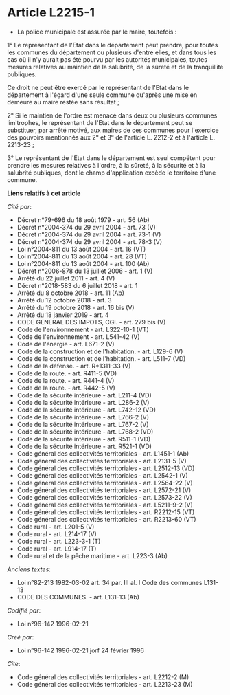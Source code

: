 # Article L2215-1

- La police municipale est assurée par le maire, toutefois :

1° Le représentant de l'Etat dans le département peut prendre, pour toutes les communes du département ou plusieurs d'entre
elles, et dans tous les cas où il n'y aurait pas été pourvu par les autorités municipales, toutes mesures relatives au
maintien de la salubrité, de la sûreté et de la tranquillité publiques.

Ce droit ne peut être exercé par le représentant de l'Etat dans le département à l'égard d'une seule commune qu'après une
mise en demeure au maire restée sans résultat ;

2° Si le maintien de l'ordre est menacé dans deux ou plusieurs communes limitrophes, le représentant de l'Etat dans le
département peut se substituer, par arrêté motivé, aux maires de ces communes pour l'exercice des pouvoirs mentionnés aux 2°
et 3° de l'article L. 2212-2 et à l'article L. 2213-23 ;

3° Le représentant de l'Etat dans le département est seul compétent pour prendre les mesures relatives à l'ordre, à la
sûreté, à la sécurité et à la salubrité publiques, dont le champ d'application excède le territoire d'une commune.

**Liens relatifs à cet article**

_Cité par_:

  - Décret n°79-696 du 18 août 1979 - art. 56 (Ab)
  - Décret n°2004-374 du 29 avril 2004 - art. 73 (V)
  - Décret n°2004-374 du 29 avril 2004 - art. 73-1 (V)
  - Décret n°2004-374 du 29 avril 2004 - art. 78-3 (V)
  - Loi n°2004-811 du 13 août 2004 - art. 16 (VT)
  - Loi n°2004-811 du 13 août 2004 - art. 28 (VT)
  - Loi n°2004-811 du 13 août 2004 - art. 100 (Ab)
  - Décret n°2006-878 du 13 juillet 2006 - art. 1 (V)
  - Arrêté du 22 juillet 2011 - art. 4 (V)
  - Décret n°2018-583 du 6 juillet 2018 - art. 1
  - Arrêté du 8 octobre 2018 - art. 11 (Ab)
  - Arrêté du 12 octobre 2018 - art. 3
  - Arrêté du 19 octobre 2018 - art. 16 bis (V)
  - Arrêté du 18 janvier 2019 - art. 4
  - CODE GENERAL DES IMPOTS, CGI. - art. 279 bis (V)
  - Code de l'environnement - art. L322-10-1 (VT)
  - Code de l'environnement - art. L541-42 (V)
  - Code de l'énergie - art. L671-2 (V)
  - Code de la construction et de l'habitation. - art. L129-6 (V)
  - Code de la construction et de l'habitation. - art. L511-7 (VD)
  - Code de la défense. - art. R*1311-33 (V)
  - Code de la route. - art. R411-5 (VD)
  - Code de la route. - art. R441-4 (V)
  - Code de la route. - art. R442-5 (V)
  - Code de la sécurité intérieure - art. L211-4 (VD)
  - Code de la sécurité intérieure - art. L286-2 (V)
  - Code de la sécurité intérieure - art. L742-12 (VD)
  - Code de la sécurité intérieure - art. L766-2 (V)
  - Code de la sécurité intérieure - art. L767-2 (V)
  - Code de la sécurité intérieure - art. L768-2 (VD)
  - Code de la sécurité intérieure - art. R511-1 (VD)
  - Code de la sécurité intérieure - art. R521-1 (VD)
  - Code général des collectivités territoriales - art. L1451-1 (Ab)
  - Code général des collectivités territoriales - art. L2131-5 (V)
  - Code général des collectivités territoriales - art. L2512-13 (VD)
  - Code général des collectivités territoriales - art. L2542-1 (V)
  - Code général des collectivités territoriales - art. L2564-22 (V)
  - Code général des collectivités territoriales - art. L2572-21 (V)
  - Code général des collectivités territoriales - art. L2573-22 (V)
  - Code général des collectivités territoriales - art. L5211-9-2 (V)
  - Code général des collectivités territoriales - art. R2212-15 (VT)
  - Code général des collectivités territoriales - art. R2213-60 (VT)
  - Code rural - art. L201-5 (V)
  - Code rural - art. L214-17 (V)
  - Code rural - art. L223-3-1 (T)
  - Code rural - art. L914-17 (T)
  - Code rural et de la pêche maritime - art. L223-3 (Ab)

_Anciens textes_:

  - Loi n°82-213 1982-03-02 art. 34 par. III al. I Code des communes L131-13
  - CODE DES COMMUNES. - art. L131-13 (Ab)

_Codifié par_:

  - Loi n°96-142 1996-02-21

_Créé par_:

  - Loi n°96-142 1996-02-21 jorf 24 février 1996

_Cite_:

  - Code général des collectivités territoriales - art. L2212-2 (M)
  - Code général des collectivités territoriales - art. L2213-23 (M)
